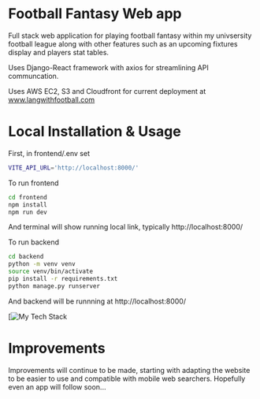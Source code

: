 # Football Fantasy Web app

Full stack web application for playing football fantasy within my univsersity football league along with other features such as an upcoming fixtures display and players stat tables.

Uses Django-React framework with axios for streamlining API communcation.

Uses AWS EC2, S3 and Cloudfront for current deployment at www.langwithfootball.com

# Local Installation & Usage

First, in frontend/.env set

```bash
VITE_API_URL='http://localhost:8000/'
```


To run frontend

```bash
cd frontend
npm install
npm run dev
```

And terminal will show running local link, typically http://localhost:8000/

To run backend

```bash
cd backend
python -m venv venv
source venv/bin/activate
pip install -r requirements.txt
python manage.py runserver
```

And backend will be runnning at http://localhost:8000/

[![My Tech Stack](https://github-readme-tech-stack.vercel.app/api/cards?lineCount=1&theme=github&line1=react%2Creact%2C263f7e%3BDjango%2Cdjango%2Cdccf16%3BAxios%2Caxios%2C13a11c%3BJavascript%2CJavascript%2Cc41ca7%3BAWS%2CAWS%2Cd47f13%3BPython%2CPython%2C1da2a7%3B)

# Improvements

Improvements will continue to be made, starting with adapting the website to be easier to use and compatible with mobile web searchers. Hopefully even an app will follow soon...
